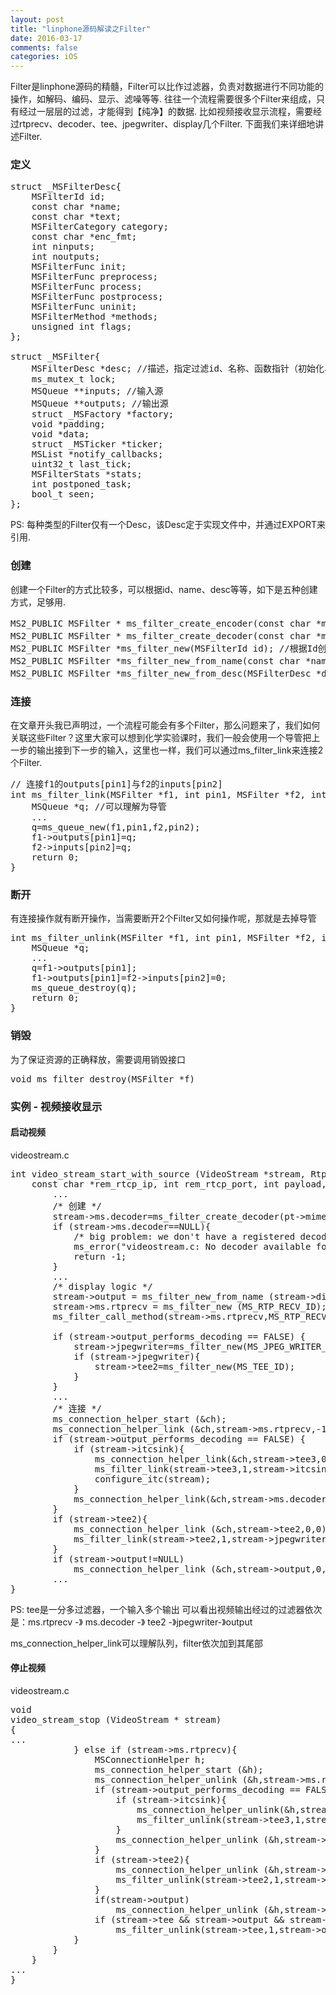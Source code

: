 ```yaml
---
layout: post
title: "linphone源码解读之Filter"
date: 2016-03-17
comments: false
categories: iOS
---
```


Filter是linphone源码的精髓，Filter可以比作过滤器，负责对数据进行不同功能的操作，如解码、编码、显示、滤噪等等. 往往一个流程需要很多个Filter来组成，只有经过一层层的过滤，才能得到【纯净】的数据. 比如视频接收显示流程，需要经过rtprecv、decoder、tee、jpegwriter、display几个Filter. 下面我们来详细地讲述Filter.

### 定义
<pre>
struct _MSFilterDesc{
	MSFilterId id;
	const char *name;
	const char *text;
	MSFilterCategory category;
	const char *enc_fmt;
	int ninputs;
	int noutputs;
	MSFilterFunc init;
	MSFilterFunc preprocess;
	MSFilterFunc process;
	MSFilterFunc postprocess;
	MSFilterFunc uninit;
	MSFilterMethod *methods;
	unsigned int flags;
};

struct _MSFilter{
	MSFilterDesc *desc; //描述，指定过滤id、名称、函数指针（初始化、预处理、处理、反初始化）
	ms_mutex_t lock;
	MSQueue **inputs; //输入源
	MSQueue **outputs; //输出源
	struct _MSFactory *factory;
	void *padding;
	void *data;
	struct _MSTicker *ticker;
	MSList *notify_callbacks;
	uint32_t last_tick;
	MSFilterStats *stats;
	int postponed_task;
	bool_t seen;
};
</pre>
PS: 每种类型的Filter仅有一个Desc，该Desc定于实现文件中，并通过EXPORT来引用.

### 创建
创建一个Filter的方式比较多，可以根据id、name、desc等等，如下是五种创建方式，足够用.
<pre>
MS2_PUBLIC MSFilter * ms_filter_create_encoder(const char *mime); //创建编码Filter
MS2_PUBLIC MSFilter * ms_filter_create_decoder(const char *mime); //创建解码Filter
MS2_PUBLIC MSFilter *ms_filter_new(MSFilterId id); //根据Id创建Filter
MS2_PUBLIC MSFilter *ms_filter_new_from_name(const char *name); //根据名称创建Filter
MS2_PUBLIC MSFilter *ms_filter_new_from_desc(MSFilterDesc *desc); //根据描述创建Filter
</pre>

### 连接

在文章开头我已声明过，一个流程可能会有多个Filter，那么问题来了，我们如何关联这些Filter？这里大家可以想到化学实验课时，我们一般会使用一个导管把上一步的输出接到下一步的输入，这里也一样，我们可以通过ms_filter_link来连接2个Filter.

<pre>
// 连接f1的outputs[pin1]与f2的inputs[pin2]
int ms_filter_link(MSFilter *f1, int pin1, MSFilter *f2, int pin2){
	MSQueue *q; //可以理解为导管
	...
	q=ms_queue_new(f1,pin1,f2,pin2);
	f1->outputs[pin1]=q;
	f2->inputs[pin2]=q;
	return 0;
}
</pre>

### 断开
有连接操作就有断开操作，当需要断开2个Filter又如何操作呢，那就是去掉导管
<pre>
int ms_filter_unlink(MSFilter *f1, int pin1, MSFilter *f2, int pin2){
	MSQueue *q;
	...
	q=f1->outputs[pin1];
	f1->outputs[pin1]=f2->inputs[pin2]=0;
	ms_queue_destroy(q);
	return 0;
}
</pre>

### 销毁
为了保证资源的正确释放，需要调用销毁接口
<pre>
void ms_filter_destroy(MSFilter *f)
</pre>


### 实例 - 视频接收显示

#### 启动视频

videostream.c
<pre>
int video_stream_start_with_source (VideoStream *stream, RtpProfile *profile, const char *rem_rtp_ip, int rem_rtp_port,
	const char *rem_rtcp_ip, int rem_rtcp_port, int payload, int jitt_comp, MSWebCam* cam, MSFilter* source, bool_t discard_decode_error){
		...
		/* 创建 */
		stream->ms.decoder=ms_filter_create_decoder(pt->mime_type);
		if (stream->ms.decoder==NULL){
			/* big problem: we don't have a registered decoderfor this payload...*/
			ms_error("videostream.c: No decoder available for payload %i:%s.",payload,pt->mime_type);
			return -1;
		}
		...
		/* display logic */
		stream->output = ms_filter_new_from_name (stream->display_name);
		stream->ms.rtprecv = ms_filter_new (MS_RTP_RECV_ID);
		ms_filter_call_method(stream->ms.rtprecv,MS_RTP_RECV_SET_SESSION,stream->ms.sessions.rtp_session);

		if (stream->output_performs_decoding == FALSE) {
			stream->jpegwriter=ms_filter_new(MS_JPEG_WRITER_ID);
			if (stream->jpegwriter){
				stream->tee2=ms_filter_new(MS_TEE_ID);
			}
		}
		...
		/* 连接 */
		ms_connection_helper_start (&ch);
		ms_connection_helper_link (&ch,stream->ms.rtprecv,-1,0);
		if (stream->output_performs_decoding == FALSE) {
			if (stream->itcsink){
				ms_connection_helper_link(&ch,stream->tee3,0,0);
				ms_filter_link(stream->tee3,1,stream->itcsink,0);
				configure_itc(stream);
			}
			ms_connection_helper_link(&ch,stream->ms.decoder,0,0);
		}
		if (stream->tee2){
			ms_connection_helper_link (&ch,stream->tee2,0,0);
			ms_filter_link(stream->tee2,1,stream->jpegwriter,0);
		}
		if (stream->output!=NULL)
			ms_connection_helper_link (&ch,stream->output,0,-1);
		...
}
</pre>
PS: tee是一分多过滤器，一个输入多个输出
可以看出视频输出经过的过滤器依次是：ms.rtprecv -》 ms.decoder -》 tee2 -》jpegwriter-》output

ms_connection_helper_link可以理解队列，filter依次加到其尾部

#### 停止视频
videostream.c
<pre>
void
video_stream_stop (VideoStream * stream)
{
...
			} else if (stream->ms.rtprecv){
				MSConnectionHelper h;
				ms_connection_helper_start (&h);
				ms_connection_helper_unlink (&h,stream->ms.rtprecv,-1,0);
				if (stream->output_performs_decoding == FALSE) {
					if (stream->itcsink){
						ms_connection_helper_unlink(&h,stream->tee3,0,0);
						ms_filter_unlink(stream->tee3,1,stream->itcsink,0);
					}
					ms_connection_helper_unlink (&h,stream->ms.decoder,0,0);
				}
				if (stream->tee2){
					ms_connection_helper_unlink (&h,stream->tee2,0,0);
					ms_filter_unlink(stream->tee2,1,stream->jpegwriter,0);
				}
				if(stream->output)
					ms_connection_helper_unlink (&h,stream->output,0,-1);
				if (stream->tee && stream->output && stream->output2==NULL)
					ms_filter_unlink(stream->tee,1,stream->output,1);
			}
		}
	}
...
}
</pre>